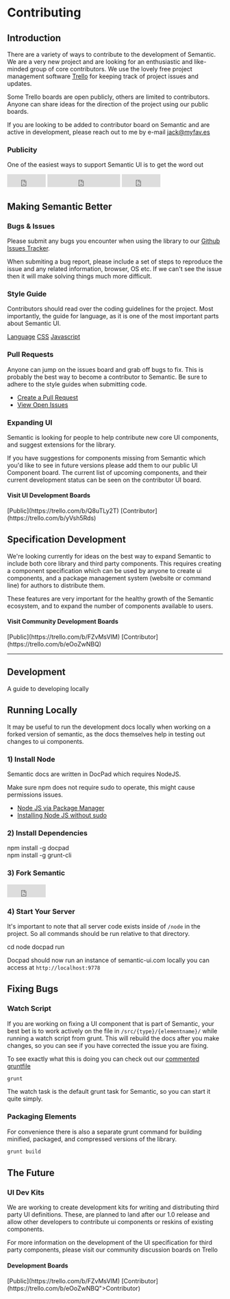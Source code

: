 # Contributing 

## Introduction

There are a variety of ways to contribute to the development of Semantic. We are a very new project and are looking for an enthusiastic and like-minded group of core contributors. We use the lovely free project management software [Trello](https://trello.com/jack148/recommend) for keeping track of project issues and updates.

Some Trello boards are open publicly, others are limited to contributors. Anyone can share ideas for the direction of the project using our public boards.

If you are looking to be added to contributor board on Semantic and are active in development, please reach out to me by e-mail [jack@myfav.es](mailto:jack@myfav.es)

### Publicity

One of the easiest ways to support Semantic UI is to get the word out

  <script id='fbrob7c'>(function(i){var f,s=document.getElementById(i);f=document.createElement('iframe');f.src='//api.flattr.com/button/view/?uid=jlukic&button=compact&url=https%3A%2F%2Fgithub.com%2Fjlukic%2FSemantic-UI';f.title='Flattr';f.height=31;f.width=110;f.style.marginRight=10;f.style.borderWidth=0;s.parentNode.insertBefore(f,s);})('fbrob7c');</script>

<iframe src="http://ghbtns.com/github-btn.html?user=jlukic&repo=semantic=ui&type=watch&count=true&size=large"
  allowtransparency="true" frameborder="0" scrolling="0" width="90" height="30"></iframe>
<iframe src="http://ghbtns.com/github-btn.html?user=jlukic&repo=semantic=ui&type=follow&count=true&size=large"
  allowtransparency="true" frameborder="0" scrolling="0" width="170" height="30"></iframe>
<iframe src="http://ghbtns.com/github-btn.html?user=jlukic&repo=semantic=ui&type=fork&count=true&size=large"
  allowtransparency="true" frameborder="0" scrolling="0" width="90" height="30"></iframe>

[](https://twitter.com/intent/tweet?button_hashtag=semanticui)
<script>!function(d,s,id){var js,fjs=d.getElementsByTagName(s)[0],p=/^http:/.test(d.location)?'http':'https';if(!d.getElementById(id)){js=d.createElement(s);js.id=id;js.src=p+'://platform.twitter.com/widgets.js';fjs.parentNode.insertBefore(js,fjs);}}(document, 'script', 'twitter-wjs');</script>

## Making Semantic Better

### Bugs & Issues

Please submit any bugs you encounter when using the library to our [Github Issues Tracker](https://github.com/jlukic/Semantic-UI/issues?state=open).

When submiting a bug report, please include a set of steps to reproduce the issue and any related information, browser, OS etc. If we can't see the issue then it will make solving things much more difficult.

### Style Guide

Contributors should read over the coding guidelines for the project. Most importantly, the guide for language, as it is one of the most important parts about Semantic UI.

  [Language](/guide/styleguide.html)
  [CSS](/guide/cssguide.html)
  [Javascript](/guide/javascript.html)

### Pull Requests

Anyone can jump on the issues board and grab off bugs to fix. This is probably the best way to become a contributor to Semantic. Be sure to adhere to the style guides when submitting code.

*   [Create a Pull Request](https://github.com/jlukic/Semantic-UI/compare/)
*   [View Open Issues](https://github.com/jlukic/Semantic-UI/issues?state=open)

### Expanding UI

Semantic is looking for people to help contribute new core UI components, and suggest extensions for the library.

If you have suggestions for components missing from Semantic which you'd like to see in future versions please add them to our public UI Component board. The current list of upcoming components, and their current development status can be seen on the contributor UI board.

#### Visit UI Development Boards

  <div class="ui buttons">
    [Public](https://trello.com/b/Q8uTLy2T)
    [Contributor](https://trello.com/b/yVsh5Rds)
  </div>

## Specification Development

We're looking currently for ideas on the best way to expand Semantic to include both core library and third party components. This requires creating a component specification which can be used by anyone to create ui components, and a package management system (website or command line) for authors to distribute them.

These features are very important for the healthy growth of the Semantic ecosystem, and to expand the number of components available to users.

#### Visit Community Development Boards

  <div class="ui buttons">
    [Public](https://trello.com/b/FZvMsVIM)
    [Contributor](https://trello.com/b/eOoZwNBQ)
  </div>

---

## Development

A guide to developing locally

## Running Locally

It may be useful to run the development docs locally when working on a forked version of semantic, as the docs themselves help in testing out changes to ui components.

### 1) Install Node

Semantic docs are written in DocPad which requires NodeJS. 

Make sure npm does not require sudo to operate, this might cause permissions issues.

*   [Node JS via Package Manager](https://github.com/joyent/node/wiki/Installing-Node.js-via-package-manager)
*   [Installing Node JS without sudo](https://gist.github.com/isaacs/579814)

### 2) Install Dependencies

  <div class="code" data-title="Installing DocPad" data-type="terminal">
    npm install -g docpad
  </div>

  <div class="code" data-title="Installing Grunt" data-type="terminal">
    npm install -g grunt-cli
  </div>

### 3) Fork Semantic

<iframe src="http://ghbtns.com/github-btn.html?user=jlukic&repo=semantic=ui&type=fork&count=true&size=large"
  allowtransparency="true" frameborder="0" scrolling="0" width="90" height="30"></iframe>

### 4) Start Your Server

It's important to note that all server code exists inside of `/node` in the project. So all commands should be run relative to that directory.

  <div class="code" data-title="Starting server locally" data-type="terminal">
    cd node
    docpad run
  </div>

Docpad should now run an instance of semantic-ui.com locally you can access at `http://localhost:9778`

## Fixing Bugs

### Watch Script

If you are working on fixing a UI component that is part of Semantic, your best bet is to work actively on the file in `/src/{type}/{elementname}/` while running a watch script from grunt. This will rebuild the docs after you make changes, so you can see if you have corrected the issue you are fixing.

To see exactly what this is doing you can check out our [commented gruntfile](https://github.com/jlukic/Semantic-UI/blob/master/node/Gruntfile.js)

```bash
grunt
```

The watch task is the default grunt task for Semantic, so you can start it quite simply.

### Packaging Elements

For convenience there is also a separate grunt command for building minified, packaged, and compressed versions of the library.

```bash
grunt build
```

## The Future

### UI Dev Kits

We are working to create development kits for writing and distributing third party UI definitions. These, are planned to land after our 1.0 release and allow other developers to contribute ui components or reskins of existing components.

For more information on the development of the UI specification for third party components, please visit our community discussion boards on Trello

#### Development Boards
  <div class="ui buttons">
    [Public](https://trello.com/b/FZvMsVIM)
    [Contributor](https://trello.com/b/eOoZwNBQ">Contributor)
  </div>